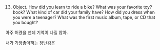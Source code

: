 13. Object. How did you learn to ride a bike? What was your favorite toy? book? What kind of car did your family have? How did you dress when you were a teenager? What was the first music album, tape, or CD that you bought?

아주 어렸을 땐데 기억이 나질 않아.

내가 가장좋아하는 장난감은 
